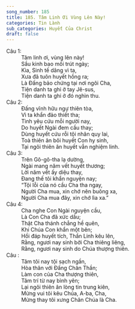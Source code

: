```yaml
---
song_number: 185
title: 185. Tâm Linh Ơi Vùng Lên Này!
categories: Tin Lành
sub_categories: Huyết Của Christ
draft: false
---
```

<dl><dt>Câu 1:</dt><dd data-verse="1">Tâm linh ơi, vùng lên này! <br/>Sầu kinh bao mối trút ngày; <br/>Kìa, Sinh tế dâng vì ta, <br/>Xưa đã tuôn huyết hồng ra; <br/>Là Đấng bảo chứng tại nơi ngôi Cha, <br/>Tiện danh ta ghi ở tay Jê-sus, <br/>Tiện danh ta ghi ở đó nghìn thu. </dd><dt>Câu 2:</dt><dd data-verse="2">Đấng vĩnh hữu ngự thiên tòa, <br/>Vì ta khẩn đảo thiết tha; <br/>Tình yêu cứu mỗi người nay, <br/>Do huyết Ngài đem cầu thay; <br/>Dùng huyết cứu rỗi tội nhân quy lai, <br/>Toà thiên ân bôi huyết Con hy sinh, <br/>Tại ngôi thiên ân huyết vẫn nghiệm linh. </dd><dt>Câu 3:</dt><dd data-verse="3">Trên Gô-gô-tha lạ dường, <br/>Ngài mang năm vết huyết thương; <br/>Lời năm vết ấy diệu thay, <br/>Đang thế tôi khẩn nguyện nay; <br/>“Tội lỗi của nó cầu Cha tha ngay, <br/>Người Cha mua, xin chớ nên buông xa, <br/>Người Cha mua đây, xin chớ lìa xa.” </dd><dt>Câu 4:</dt><dd data-verse="4">Cha nghe Con Ngài nguyện cầu, <br/>Là Con Cha đã xức dầu; <br/>Thật Cha thánh chẳng hề quên, <br/>Khi Chúa Con khẩn một bên; <br/>Hồi đáp huyết tích, Thần Linh kêu lên, <br/>Rằng, ngươi nay sinh bởi Cha thiêng liêng, <br/>Rằng, ngươi nay sinh do Chúa thượng thiên. </dd><dt>Câu :</dt><dd data-verse="{STT}">Tâm tôi nay tội sạch ngần, <br/>Hòa thân với Đấng Chân Thần; <br/>Làm con của Cha thượng thiên, <br/>Tâm trí từ nay bình yên; <br/>Lại ngôi thiên ân lòng tin trung kiên, <br/>Mừng vui tôi kêu Chúa, A-ba, Cha, <br/>Mừng thay tôi xưng Chân Chúa là Cha. </dd></dl>